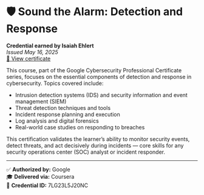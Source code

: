# 🛡️ Sound the Alarm: Detection and Response

**Credential earned by Isaiah Ehlert**  
*Issued May 16, 2025*  
[🔗 View certificate](https://coursera.org/verify/7LG23L5J20NC)

This course, part of the Google Cybersecurity Professional Certificate series, focuses on the essential components of detection and response in cybersecurity. Topics covered include:

- Intrusion detection systems (IDS) and security information and event management (SIEM)
- Threat detection techniques and tools
- Incident response planning and execution
- Log analysis and digital forensics
- Real-world case studies on responding to breaches

This certification validates the learner’s ability to monitor security events, detect threats, and act decisively during incidents — core skills for any security operations center (SOC) analyst or incident responder.

---

✅ **Authorized by:** Google  
🎓 **Delivered via:** Coursera  
📜 **Credential ID:** 7LG23L5J20NC

